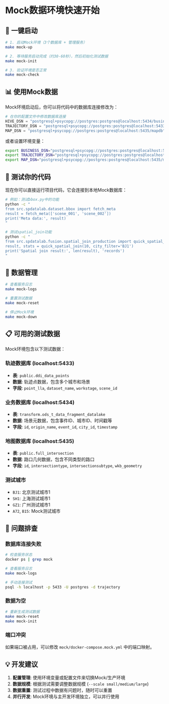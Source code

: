 # Mock数据环境快速开始

## 🚀 一键启动

```bash
# 1. 启动Mock环境（3个数据库 + 管理服务）
make mock-up

# 2. 等待服务启动完成（约30-60秒），然后初始化测试数据
make mock-init

# 3. 验证环境是否正常
make mock-check
```

## 📊 使用Mock数据

Mock环境启动后，你可以将代码中的数据库连接修改为：

```python
# 在你的配置文件中修改数据库连接
HIVE_DSN = "postgresql+psycopg://postgres:postgres@localhost:5434/business"  # 业务数据库
TRAJECTORY_DSN = "postgresql+psycopg://postgres:postgres@localhost:5433/trajectory"  # 轨迹数据库  
MAP_DSN = "postgresql+psycopg://postgres:postgres@localhost:5435/mapdb"  # 地图数据库
```

或者设置环境变量：
```bash
export BUSINESS_DSN="postgresql+psycopg://postgres:postgres@localhost:5434/business"
export TRAJECTORY_DSN="postgresql+psycopg://postgres:postgres@localhost:5433/trajectory"
export MAP_DSN="postgresql+psycopg://postgres:postgres@localhost:5435/mapdb"
```

## 🧪 测试你的代码

现在你可以直接运行项目代码，它会连接到本地Mock数据库：

```bash
# 例如：测试bbox.py中的功能
python -c "
from src.spdatalab.dataset.bbox import fetch_meta
result = fetch_meta(['scene_001', 'scene_002'])
print('Meta data:', result)
"

# 测试spatial_join功能
python -c "
from src.spdatalab.fusion.spatial_join_production import quick_spatial_join
result, stats = quick_spatial_join(10, city_filter='BJ1')
print('Spatial join result:', len(result), 'records')
"
```

## 🔄 数据管理

```bash
# 查看服务日志
make mock-logs

# 重置测试数据
make mock-reset

# 停止Mock环境
make mock-down
```

## 📋 可用的测试数据

Mock环境包含以下测试数据：

### 轨迹数据库 (localhost:5433)
- **表**: `public.ddi_data_points`
- **数据**: 轨迹点数据，包含多个城市和场景
- **字段**: `point_lla`, `dataset_name`, `workstage`, `scene_id`

### 业务数据库 (localhost:5434)
- **表**: `transform.ods_t_data_fragment_datalake`
- **数据**: 场景元数据，包含事件ID、城市ID、时间戳等
- **字段**: `id`, `origin_name`, `event_id`, `city_id`, `timestamp`

### 地图数据库 (localhost:5435)
- **表**: `public.full_intersection`
- **数据**: 路口几何数据，包含不同类型的路口
- **字段**: `id`, `intersectiontype`, `intersectionsubtype`, `wkb_geometry`

### 测试城市
- `BJ1`: 北京测试城市1
- `SH1`: 上海测试城市1  
- `GZ1`: 广州测试城市1
- `A72`, `B15`: Mock测试城市

## 🐛 问题排查

### 数据库连接失败
```bash
# 检查服务状态
docker ps | grep mock

# 查看服务日志
make mock-logs

# 手动连接测试
psql -h localhost -p 5433 -U postgres -d trajectory
```

### 数据为空
```bash
# 重新生成测试数据
make mock-reset
make mock-init
```

### 端口冲突
如果端口被占用，可以修改 `mock/docker-compose.mock.yml` 中的端口映射。

## 💡 开发建议

1. **配置管理**: 使用环境变量或配置文件来切换Mock/生产环境
2. **数据规模**: 根据测试需要调整数据规模 (`--scale small/medium/large`)
3. **数据重置**: 测试过程中数据有问题时，随时可以重置
4. **并行开发**: Mock环境与主开发环境独立，可以并行使用 